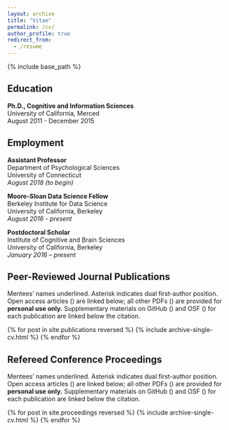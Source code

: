```yaml
---
layout: archive
title: "Vitae"
permalink: /cv/
author_profile: true
redirect_from:
  - /resume
---
```


{% include base_path %}


## Education

<!-- |                         |                                      |
|:----------------------- |--------------------------------------|
| December 2015 | Ph.D., Cognitive and Information Sciences<br>University of California, Merced| -->

**Ph.D., Cognitive and Information Sciences**
<br>University of California, Merced
<br>August 2011 - December 2015

## Employment

<!-- |                         |                                      |
|:----------------------- |--------------------------------------|
| August 2018 (*to begin*) | Assistant Professor<br>Department of Psychological Sciences<br>University of Connecticut|
| August 2016 - *present* | Moore-Sloan Data Science Fellow<br>Berkeley Institute for Data Science<br>University of California, Berkeley|
| January 2016 – *present* | Postdoctoral Scholar<br>Institute of Cognitive and Brain Sciences<br>University of California, Berkeley| -->

**Assistant Professor**
<br>Department of Psychological Sciences
<br>University of Connecticut
<br>*August 2018 (to begin)*

**Moore-Sloan Data Science Fellow**
<br>Berkeley Institute for Data Science
<br>University of California, Berkeley
<br>*August 2016 - present*

**Postdoctoral Scholar**
<br>Institute of Cognitive and Brain Sciences
<br>University of California, Berkeley
<br>*January 2016 – present*

## Peer-Reviewed Journal Publications

Mentees’ names underlined. Asterisk indicates dual first-author position. Open access articles (<i class="ai ai-fw ai-open-access-square"></i>) are linked below; all other PDFs (<i class="fa fa-file-pdf-o" aria-hidden="true"></i>) are provided for **personal use only.** Supplementary materials on GitHub (<i class="fa fa-github" aria-hidden="true"></i>) and OSF (<i class="ai ai-fw ai-osf"></i>) for each publication are linked below the citation.

{% for post in site.publications reversed %}
  {% include archive-single-cv.html %}
{% endfor %}

## Refereed Conference Proceedings

Mentees’ names underlined. Asterisk indicates dual first-author position. Open access articles (<i class="ai ai-fw ai-open-access-square"></i>) are linked below; all other PDFs (<i class="fa fa-file-pdf-o" aria-hidden="true"></i>) are provided for **personal use only.** Supplementary materials on GitHub (<i class="fa fa-github" aria-hidden="true"></i>) and OSF (<i class="ai ai-fw ai-osf"></i>) for each publication are linked below the citation.

{% for post in site.proceedings reversed %}
  {% include archive-single-cv.html %}
{% endfor %}
